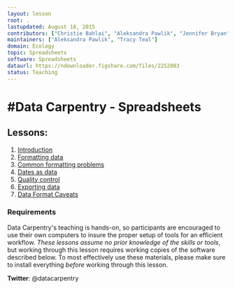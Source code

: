 ```yaml
---
layout: lesson
root: .
lastupdated: August 18, 2015
contributors: ["Christie Bahlai", "Aleksandra Pawlik", "Jennifer Bryan", "Alexander Duryee", "Jeffrey Hollister", "Daisie Huang", "Owen Jones", "Ben Marwick", "Tracy Teal"]
maintainers: ["Aleksandra Pawlik", "Tracy Teal"]
domain: Ecology
topic: Spreadsheets
software: Spreadsheets
dataurl: https://ndownloader.figshare.com/files/2252083
status: Teaching
---
```


<!-- USING THIS LESSON TEMPLATE -->
<!-- Lesson specific information is taken from the YAML header at the top of the page -->

<!-- THE LESSON INFORMATION -->


#Data Carpentry - Spreadsheets
=======

<!--
  [Information on Lesson Status Categories]()
-->

<!-- ###### INDEX OF LESSONS ON THIS TOPIC ###### -->

## Lessons:

1. [Introduction](00-intro.md)
2. [Formatting data](01-format-data.md)
3. [Common formatting problems](02-common-mistakes.md)
4. [Dates as data](03-dates-as-data.md)
5. [Quality control](04-quality-control.md)
6. [Exporting data](05-exporting-data.md)
7. [Data Format Caveats](06-data-formats-caveats.md)

### Requirements

Data Carpentry's teaching is hands-on, so participants are encouraged to use
their own computers to insure the proper setup of tools for an efficient workflow.
*These lessons assume no prior knowledge of the skills or tools*, but working
through this lesson requires working copies of the software described below.
To most effectively use these materials, please make sure to install everything
*before* working through this lesson.


<p><strong>Twitter</strong>: @datacarpentry
